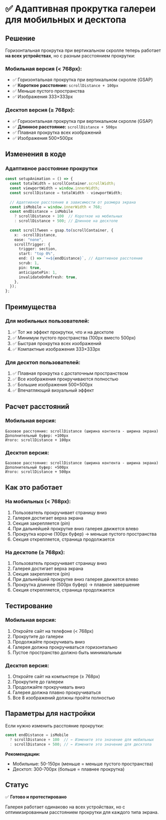 # ✅ Адаптивная прокрутка галереи для мобильных и десктопа

## Решение

Горизонтальная прокрутка при вертикальном скролле теперь работает **на всех устройствах**, но с разным расстоянием прокрутки:

### Мобильная версия (< 768px):
- ✅ Горизонтальная прокрутка при вертикальном скролле (GSAP)
- ✅ **Короткое расстояние:** `scrollDistance + 100px`
- ✅ Меньше пустого пространства
- ✅ Изображения 333×333px

### Десктоп версия (≥ 768px):
- ✅ Горизонтальная прокрутка при вертикальном скролле (GSAP)
- ✅ **Длинное расстояние:** `scrollDistance + 500px`
- ✅ Плавная прокрутка всех изображений
- ✅ Изображения 500×500px

## Изменения в коде

### Адаптивное расстояние прокрутки

```typescript
const setupAnimation = () => {
  const totalWidth = scrollContainer.scrollWidth;
  const viewportWidth = window.innerWidth;
  const scrollDistance = totalWidth - viewportWidth;
  
  // Адаптивное расстояние в зависимости от размера экрана
  const isMobile = window.innerWidth < 768;
  const endDistance = isMobile 
    ? scrollDistance + 100  // Короткое на мобильных
    : scrollDistance + 500; // Длинное на десктопе
  
  const scrollTween = gsap.to(scrollContainer, {
    x: -scrollDistance,
    ease: "none",
    scrollTrigger: {
      trigger: section,
      start: "top 0%",
      end: () => `+=${endDistance}`, // Адаптивное расстояние
      scrub: 1,
      pin: true,
      anticipatePin: 1,
      invalidateOnRefresh: true,
    },
  });
};
```

## Преимущества

### Для мобильных пользователей:
1. ✅ Тот же эффект прокрутки, что и на десктопе
2. ✅ Минимум пустого пространства (100px вместо 500px)
3. ✅ Быстрая прокрутка всех изображений
4. ✅ Компактные изображения 333×333px

### Для десктоп пользователей:
1. ✅ Плавная прокрутка с достаточным пространством
2. ✅ Все изображения прокручиваются полностью
3. ✅ Большие изображения 500×500px
4. ✅ Впечатляющий визуальный эффект

## Расчет расстояний

### Мобильная версия:
```
Базовое расстояние: scrollDistance (ширина контента - ширина экрана)
Дополнительный буфер: +100px
Итого: scrollDistance + 100px
```

### Десктоп версия:
```
Базовое расстояние: scrollDistance (ширина контента - ширина экрана)
Дополнительный буфер: +500px
Итого: scrollDistance + 500px
```

## Как это работает

### На мобильных (< 768px):
1. Пользователь прокручивает страницу вниз
2. Галерея достигает верха экрана
3. Секция закрепляется (pin)
4. При дальнейшей прокрутке вниз галерея движется влево
5. Прокрутка короче (100px буфер) → меньше пустого пространства
6. Секция открепляется, страница продолжается

### На десктопе (≥ 768px):
1. Пользователь прокручивает страницу вниз
2. Галерея достигает верха экрана
3. Секция закрепляется (pin)
4. При дальнейшей прокрутке вниз галерея движется влево
5. Прокрутка длиннее (500px буфер) → плавное завершение
6. Секция открепляется, страница продолжается

## Тестирование

### Мобильная версия:
1. Откройте сайт на телефоне (< 768px)
2. Прокрутите до галереи
3. Продолжайте прокручивать вниз
4. Галерея должна прокручиваться горизонтально
5. Пустое пространство должно быть минимальным

### Десктоп версия:
1. Откройте сайт на компьютере (≥ 768px)
2. Прокрутите до галереи
3. Продолжайте прокручивать вниз
4. Галерея должна плавно прокручиваться
5. Все 8 изображений должны пройти полностью

## Параметры для настройки

Если нужно изменить расстояние прокрутки:

```typescript
const endDistance = isMobile 
  ? scrollDistance + 100  // ← Измените это значение для мобильных
  : scrollDistance + 500; // ← Измените это значение для десктопа
```

**Рекомендации:**
- Мобильные: 50-150px (меньше = меньше пустого пространства)
- Десктоп: 300-700px (больше = плавнее прокрутка)

## Статус
✅ **Готово и протестировано**

Галерея работает одинаково на всех устройствах, но с оптимизированным расстоянием прокрутки для каждого типа экрана.
